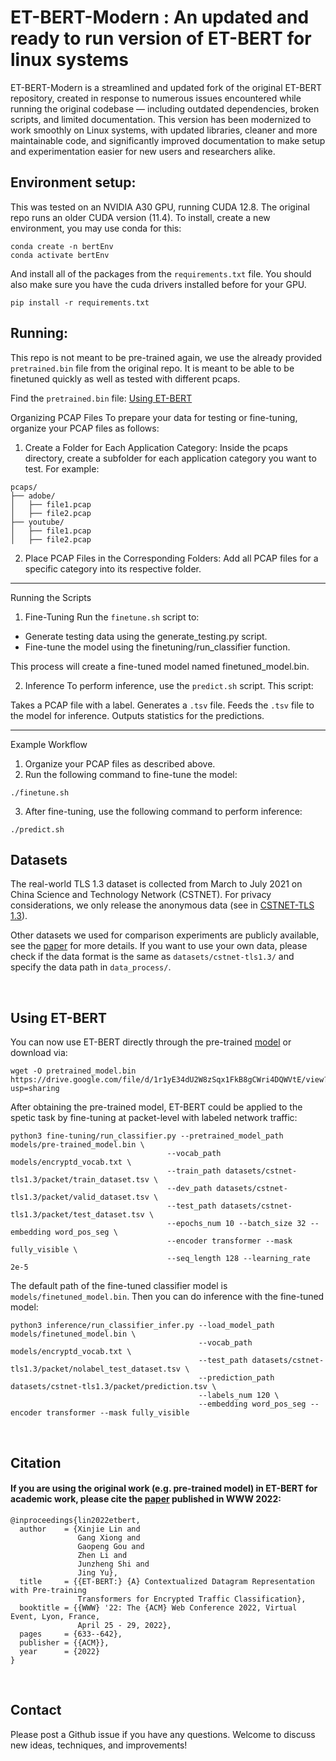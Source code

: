 # ET-BERT-Modern : An updated and ready to run version of ET-BERT for linux systems 
<!-- 
[![codebeat badge](https://codebeat.co/badges/f75fab90-6d00-44b4-bb42-d19067400243)](https://codebeat.co/projects/github-com-linwhitehat-et-bert-main) 
[![arXiv](https://img.shields.io/badge/arXiv-1909.05658-<color>.svg)](https://arxiv.org/abs/2202.06335) 
-->

ET-BERT-Modern is a streamlined and updated fork of the original ET-BERT repository, created in response to numerous issues encountered while running the original codebase — including outdated dependencies, broken scripts, and limited documentation. This version has been modernized to work smoothly on Linux systems, with updated libraries, cleaner and more maintainable code, and significantly improved documentation to make setup and experimentation easier for new users and researchers alike.


## Environment setup:

This was tested on an NVIDIA A30 GPU, running CUDA 12.8. The original repo runs an older CUDA version (11.4). To install, create a new environment, you may use conda for this:
```
conda create -n bertEnv
conda activate bertEnv
```

And install all of the packages from the `requirements.txt` file.
You should also make sure you have the cuda drivers installed before for your GPU.
```
pip install -r requirements.txt
```



## Running:



This repo is not meant to be pre-trained again, we use the already provided `pretrained.bin` file from the original repo. It is meant to be able to be finetuned quickly as well as tested with different pcaps.

Find the `pretrained.bin` file: [Using ET-BERT](#using-et-bert)

Organizing PCAP Files
To prepare your data for testing or fine-tuning, organize your PCAP files as follows:

1. Create a Folder for Each Application Category:
Inside the pcaps directory, create a subfolder for each application category you want to test. For example:
```
pcaps/
├── adobe/
│   ├── file1.pcap
│   ├── file2.pcap
├── youtube/
│   ├── file1.pcap
│   ├── file2.pcap
```

2. Place PCAP Files in the Corresponding Folders:
Add all PCAP files for a specific category into its respective folder.

---

Running the Scripts
1. Fine-Tuning
Run the `finetune.sh` script to:

- Generate testing data using the generate_testing.py script.
- Fine-tune the model using the finetuning/run_classifier function.

This process will create a fine-tuned model named finetuned_model.bin.

2. Inference
To perform inference, use the `predict.sh` script. This script:

Takes a PCAP file with a label.
Generates a `.tsv` file.
Feeds the `.tsv` file to the model for inference.
Outputs statistics for the predictions.

---

Example Workflow
1. Organize your PCAP files as described above.
2. Run the following command to fine-tune the model:
```
./finetune.sh
```
3. After fine-tuning, use the following command to perform inference:
```
./predict.sh
```



## Datasets
The real-world TLS 1.3 dataset is collected from March to July 2021 on China Science and Technology Network (CSTNET). For privacy considerations, we only release the anonymous data (see in [CSTNET-TLS 1.3](CSTNET-TLS%201.3/readme.md)).

Other datasets we used for comparison experiments are publicly available, see the [paper](https://arxiv.org/abs/2202.06335) for more details. If you want to use your own data, please check if the data format is the same as `datasets/cstnet-tls1.3/` and specify the data path in `data_process/`.

<br/>

## Using ET-BERT
You can now use ET-BERT directly through the pre-trained [model](https://drive.google.com/file/d/1r1yE34dU2W8zSqx1FkB8gCWri4DQWVtE/view?usp=sharing) or download via:
```
wget -O pretrained_model.bin https://drive.google.com/file/d/1r1yE34dU2W8zSqx1FkB8gCWri4DQWVtE/view?usp=sharing
```

After obtaining the pre-trained model, ET-BERT could be applied to the spetic task by fine-tuning at packet-level with labeled network traffic:
```
python3 fine-tuning/run_classifier.py --pretrained_model_path models/pre-trained_model.bin \
                                   --vocab_path models/encryptd_vocab.txt \
                                   --train_path datasets/cstnet-tls1.3/packet/train_dataset.tsv \
                                   --dev_path datasets/cstnet-tls1.3/packet/valid_dataset.tsv \
                                   --test_path datasets/cstnet-tls1.3/packet/test_dataset.tsv \
                                   --epochs_num 10 --batch_size 32 --embedding word_pos_seg \
                                   --encoder transformer --mask fully_visible \
                                   --seq_length 128 --learning_rate 2e-5
```

The default path of the fine-tuned classifier model is `models/finetuned_model.bin`. Then you can do inference with the fine-tuned model:
```
python3 inference/run_classifier_infer.py --load_model_path models/finetuned_model.bin \
                                          --vocab_path models/encryptd_vocab.txt \
                                          --test_path datasets/cstnet-tls1.3/packet/nolabel_test_dataset.tsv \
                                          --prediction_path datasets/cstnet-tls1.3/packet/prediction.tsv \
                                          --labels_num 120 \
                                          --embedding word_pos_seg --encoder transformer --mask fully_visible
```
<br/>






## Citation
#### If you are using the original work (e.g. pre-trained model) in ET-BERT for academic work, please cite the [paper](https://dl.acm.org/doi/10.1145/3485447.3512217) published in WWW 2022:

```
@inproceedings{lin2022etbert,
  author    = {Xinjie Lin and
               Gang Xiong and
               Gaopeng Gou and
               Zhen Li and
               Junzheng Shi and
               Jing Yu},
  title     = {{ET-BERT:} {A} Contextualized Datagram Representation with Pre-training
               Transformers for Encrypted Traffic Classification},
  booktitle = {{WWW} '22: The {ACM} Web Conference 2022, Virtual Event, Lyon, France,
               April 25 - 29, 2022},
  pages     = {633--642},
  publisher = {{ACM}},
  year      = {2022}
}
```

<br/>

## Contact
Please post a Github issue if you have any questions. Welcome to discuss new ideas, techniques, and improvements!
